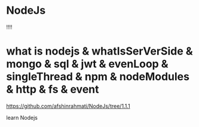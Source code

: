 # NodeJs
!!<InterView>!!

# what is nodejs & whatIsSerVerSide & mongo & sql & jwt & evenLoop & singleThread & npm & nodeModules & http & fs & event
https://github.com/afshinrahmati/NodeJs/tree/1.1.1


learn Nodejs 
